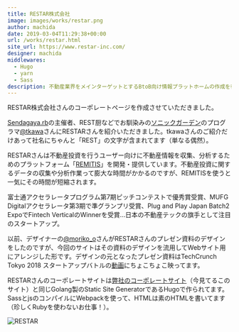 ```yaml
---
title: RESTAR株式会社
image: images/works/restar.png
author: machida
date: 2019-03-04T11:29:38+00:00
url: /works/restar.html
site_url: https://www.restar-inc.com/
designer: machida
middlewares:
  - Hugo
  - yarn
  - Sass
description: 不動産業界をメインターゲットとするBtoB向け情報プラットホームの作成を行なっているRESTAR株式会社のホームページ作成の紹介
---
```


RESTAR株式会社さんのコーポレートページを作成させていただきました。

[Sendagaya.rb](https://sendagayarb.doorkeeper.jp/)の主催者、REST厨などでお馴染みの[ソニックガーデン](https://www.sonicgarden.jp/)のプログラマ[@tkawa](https://twitter.com/tkawa)さんにRESTARさんを紹介いただきました。tkawaさんのご紹介だけあって社名にちゃんと「REST」の文字が含まれてます（単なる偶然）。

RESTARさんは不動産投資を行うユーザー向けに不動産情報を収集、分析するためのプラットフォーム「[REMITIS](https://www.restar-inc.com/product/)」を開発・提供しています。不動産投資に関するデータの収集や分析作業って膨大な時間がかかるのですが、REMITISを使うと一気にその時間が短縮されます。

富士通アクセラレータプログラム第7期ピッチコンテストで優秀賞受賞、MUFG Digitalアクセラレータ第3期で準グランプリ受賞、Plug and Play Japan Batch2 ExpoでFintech VerticalのWinnerを受賞...日本の不動産テックの旗手として注目のスタートアップ。

以前、デザイナーの[@moriko_o](https://twitter.com/moriko_o)さんがRESTARさんのプレゼン資料のデザインをしたのですが、今回のサイトはその資料のデザインを流用してWebサイト用にアレンジした形です。デザインの元となったプレゼン資料はTechCrunch Tokyo 2018 スタートアップバトルの[動画](https://www.youtube.com/watch?v=80CC7pJXDKA&feature=youtu.be)にちょこちょこ映ってます。

RESTARさんのコーポレートサイトは[弊社のコーポレートサイト](/works/fjord-2017.html)（今見てるこのサイト）と同じGolang製のStatic Site GeneratorであるHugoで作られてます。SassとjsのコンパイルにWebpackを使って、HTMLは素のHTMLを書いてます（珍しくRubyを使わないお仕事！）。


<img src="https://i.gyazo.com/f76b0df005ca0b3268fab9562d1782bc.png" alt="RESTAR" />
